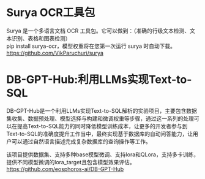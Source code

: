 # Surya OCR工具包
Surya 是一个多语言文档 OCR 工具包。它可以做到：（准确的行级文本检测、文本识别、表格和图表检测）</br>
pip install surya-ocr，模型权重将在您第一次运行 surya 时自动下载。</br>
https://github.com/VikParuchuri/surya


# DB-GPT-Hub:利用LLMs实现Text-to-SQL
DB-GPT-Hub是一个利用LLMs实现Text-to-SQL解析的实验项目，主要包含数据集收集、数据预处理、模型选择与构建和微调权重等步骤，通过这一系列的处理可以在提高Text-to-SQL能力的同时降低模型训练成本，让更多的开发者参与到Text-to-SQL的准确度提升工作当中，最终实现基于数据库的自动问答能力，让用户可以通过自然语言描述完成复杂数据库的查询操作等工作。

该项目提供数据集、支持多种base模型微调、支持lora和QLora，支持多卡训练，提供不同模型微调的lora_target且包含模型效果评估。</br>
https://github.com/eosphoros-ai/DB-GPT-Hub
